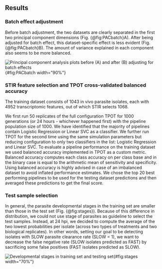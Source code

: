 ## Results
### Batch effect adjustment
Before batch adjustment, the two datasets are clearly separated in the first two principal component dimensions (Fig. {@fig:PACbatch}A).
After being adjusted for batch effect, this dataset-specific effect is less evident (Fig. {@fig:PACbatch}B).
The amount of variance explained in each component also seems to be more balanced.

![Principal component analysis plots before (A) and after (B) adjusting for batch effects](images/PCA_for_batch_effect.png){#fig:PACbatch width="90%"}

### STIR feature selection and TPOT cross-validated balanced accuracy
The training dataset consists of 1043 in vivo parasite isolates, each with 4952 transcriptomic features, out of which STIR selects 1068.

We first run 50 replicates of the full configuration TPOT for 1000 generations (or 24 hours - whichever happened first) with the pipeline population size of 1000.
We have identified that the majority of pipelines contain Logistic Regression or Linear SVC as a classifier.
We further run TPOT for the second time using the same simulation parameters but reducing configuration to only two classifiers in the list: Logistic Regression and Linear SVC.
To evaluate a pipeline performance on the training dataset we used balanced accuracy implemented in TPOT as a custom metric.
Balanced accuracy computes each class accuracy on per class base and in the binary case is equal to the arithmetic mean of sensitivity and specificity.
Using balanced accuracy is highly advised in case of an imbalanced dataset to avoid inflated performance estimates.
We chose the top 20 best performing pipelines to be used for the testing dataset predictions and then averaged these predictions to get the final score.


### Test sample selection
In general, the parasite developmental stages in the training set are smaller than those in the test set (Fig. {@fig:stages}).
Because of this difference in distribution, we could not use stage of parasites as guideline to select the test samples.
Instead, at 24 hpi, we decided to compute the average of the two lowest probabilities per isolate (across two types of treatments and two biological replicates).
In other words, setting our goal to be detecting isolates with SLOW parasite clearance rate (SLOW = 1), we want to decrease the false negative rate (SLOW isolates predicted as FAST) by sacrificing some false positives (FAST isolates predicted as SLOW).

![Developmental stages in training set and testing set](images/dev-stage.png){#fig:stages width="70%"}




